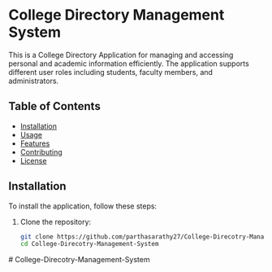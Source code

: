 # College Directory Management System

This is a College Directory Application for managing and accessing personal and academic information efficiently. The application supports different user roles including students, faculty members, and administrators.

## Table of Contents

- [Installation](#installation)
- [Usage](#usage)
- [Features](#features)
- [Contributing](#contributing)
- [License](#license)

## Installation

To install the application, follow these steps:

1. Clone the repository:
   ```sh
   git clone https://github.com/parthasarathy27/College-Direcotry-Management-System.git
   cd College-Direcotry-Management-System
#   C o l l e g e - D i r e c o t r y - M a n a g e m e n t - S y s t e m  
 